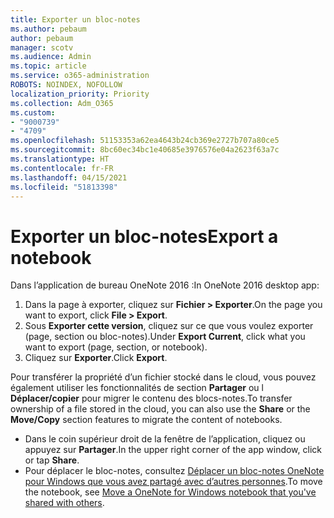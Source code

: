 ```yaml
---
title: Exporter un bloc-notes
ms.author: pebaum
author: pebaum
manager: scotv
ms.audience: Admin
ms.topic: article
ms.service: o365-administration
ROBOTS: NOINDEX, NOFOLLOW
localization_priority: Priority
ms.collection: Adm_O365
ms.custom:
- "9000739"
- "4709"
ms.openlocfilehash: 51153353a62ea4643b24cb369e2727b707a80ce5
ms.sourcegitcommit: 8bc60ec34bc1e40685e3976576e04a2623f63a7c
ms.translationtype: HT
ms.contentlocale: fr-FR
ms.lasthandoff: 04/15/2021
ms.locfileid: "51813398"
---
```

# <a name="export-a-notebook"></a><span data-ttu-id="1a4af-102">Exporter un bloc-notes</span><span class="sxs-lookup"><span data-stu-id="1a4af-102">Export a notebook</span></span>

<span data-ttu-id="1a4af-103">Dans l’application de bureau OneNote 2016 :</span><span class="sxs-lookup"><span data-stu-id="1a4af-103">In OneNote 2016 desktop app:</span></span>

1. <span data-ttu-id="1a4af-104">Dans la page à exporter, cliquez sur **Fichier > Exporter**.</span><span class="sxs-lookup"><span data-stu-id="1a4af-104">On the page you want to export, click **File > Export**.</span></span>
2. <span data-ttu-id="1a4af-105">Sous **Exporter cette version**, cliquez sur ce que vous voulez exporter (page, section ou bloc-notes).</span><span class="sxs-lookup"><span data-stu-id="1a4af-105">Under **Export Current**, click what you want to export (page, section, or notebook).</span></span>
3. <span data-ttu-id="1a4af-106">Cliquez sur **Exporter**.</span><span class="sxs-lookup"><span data-stu-id="1a4af-106">Click **Export**.</span></span>
 
<span data-ttu-id="1a4af-107">Pour transférer la propriété d’un fichier stocké dans le cloud, vous pouvez également utiliser les fonctionnalités de section **Partager** ou l **Déplacer/copier** pour migrer le contenu des blocs-notes.</span><span class="sxs-lookup"><span data-stu-id="1a4af-107">To transfer ownership of a file stored in the cloud, you can also use the **Share** or the **Move/Copy** section features to migrate the content of notebooks.</span></span>  

- <span data-ttu-id="1a4af-108">Dans le coin supérieur droit de la fenêtre de l’application, cliquez ou appuyez sur **Partager**.</span><span class="sxs-lookup"><span data-stu-id="1a4af-108">In the upper right corner of the app window, click or tap **Share**.</span></span>
- <span data-ttu-id="1a4af-109">Pour déplacer le bloc-notes, consultez [Déplacer un bloc-notes OneNote pour Windows que vous avez partagé avec d’autres personnes](https://support.office.com/article/move-a-onenote-for-windows-notebook-that-you-ve-shared-with-others-56c7659e-1850-49a6-8874-e2db6b440cd4?ui=en-US&rs=en-US&ad=US).</span><span class="sxs-lookup"><span data-stu-id="1a4af-109">To move the notebook, see [Move a OneNote for Windows notebook that you've shared with others](https://support.office.com/article/move-a-onenote-for-windows-notebook-that-you-ve-shared-with-others-56c7659e-1850-49a6-8874-e2db6b440cd4?ui=en-US&rs=en-US&ad=US).</span></span>
